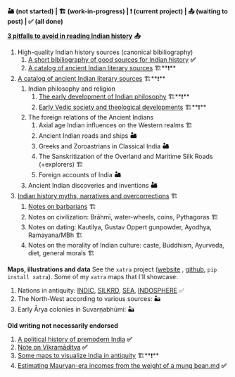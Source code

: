 **🏜️ (not started) | 🏗️ (work-in-progress) | ❗ (current project) | 📤 (waiting to post) | ✅ (all done)**

**[3 pitfalls to avoid in reading Indian history](Articles/pitfalls.md)** **📤**

1. High-quality Indian history sources (canonical bibiliography)
    1. [A short bibiliography of good sources for Indian history](Articles/sources_secondary.md) **✅**
    2. [A catalog of ancient Indian literary sources](Articles/sources_primary.md) 🏗️**❗**
2. [A catalog of ancient Indian literary sources](Articles/contradictions.md) 🏗️**❗**
    1. Indian philosophy and religion
        1. [The early development of Indian philosophy](Articles/philosophy.md) 🏗️**❗**
        2. [Early Vedic society and theological developments](Articles/theology.md) 🏗️**❗**
    2. The foreign relations of the Ancient Indians
        1. Axial age Indian influences on the Western realms 🏗️
        2. Ancient Indian roads and ships **🏜️**
        3. Greeks and Zoroastrians in Classical India **🏜️**
        4. The Sanskritization of the Overland and Maritime Silk Roads (+explorers) 🏗️
        5. Foreign accounts of India **🏜️**
    3. Ancient Indian discoveries and inventions **🏜️**
3. [Indian history myths, narratives and overcorrections](Articles/myths.md) 🏗️
    1. [Notes on barbarians](Articles/notes_barbarians.md) 🏗️
    2. Notes on civilization: Brāhmī, water-wheels, coins, Pythagoras 🏗️
    3. Notes on dating: Kautilya, Gustav Oppert gunpowder, Ayodhya, Ramayana/MBh 🏗️
    4. Notes on the morality of Indian culture: caste, Buddhism, Ayurveda, diet, general morals 🏗️

**Maps, illustrations and data**
See the `xatra` project ([website](https://srajma.github.io/xatra/) , [github](https://github.com/srajma/xatra), `pip install xatra`). Some of my `xatra` maps that I'll showcase:
1. Nations in antiquity: [INDIC](https://srajma.github.io/xatra/examples/nations/INDIC.html), [SILKRD](https://srajma.github.io/xatra/examples/nations/SILKRD.html), [SEA](https://srajma.github.io/xatra/examples/nations/SEA.html), [INDOSPHERE](https://srajma.github.io/xatra/examples/nations/INDOSPHERE.html) ✅
2. The North-West according to various sources: 🏜️
3. Early Ārya colonies in Suvarṇabhūmi: 🏜️

**Old writing not necessarily endorsed**

1. [A political history of premodern India](political_history.md) **✅**
2. [Note on Vikramāditya](https://www.reddit.com/r/IndiaSpeaks/comments/rh8dmd/vikramaditya_reconstructing_the_interregnum_of_57/) **✅**
3. [Some maps to visualize India in antiquity](maps.md) 🏗️**❗**
4. [Estimating Mauryan-era incomes from the weight of a mung bean.md](mauryan_incomes.md) **✅**